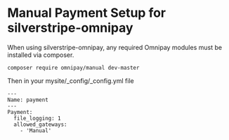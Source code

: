 # Manual Payment Setup for silverstripe-omnipay

When using silverstripe-omnipay, any required Omnipay modules must be installed via composer.

```
composer require omnipay/manual dev-master
```

Then in your mysite/_config/_config.yml file
```
---
Name: payment
---
Payment:
  file_logging: 1
  allowed_gateways:
    - 'Manual'
```
